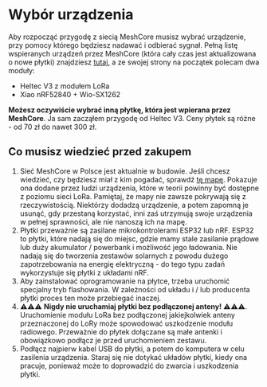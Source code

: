 # Wybór urządzenia

Aby rozpocząć przygodę z siecią MeshCore musisz wybrać urządzenie, przy pomocy którego będziesz nadawać i odbierać sygnał. Pełną listę wspieranych urządzeń przez MeshCore (która cały czas jest aktualizowana o nowe płytki) znajdziesz <a href="https://flasher.meshcore.co.uk/" target="_blank">tutaj,</a> a ze swojej strony na początek polecam dwa moduły:

- Heltec V3 z modułem LoRa
- Xiao nRF52840 + Wio-SX1262

**Możesz oczywiście wybrać inną płytkę, która jest wpierana przez MeshCore**. Ja sam zacząłem przygodę od Heltec V3. Ceny płytek są różne - od 70 zł do nawet 300 zł. 

## Co musisz wiedzieć przed zakupem

1. Sieć MeshCore w Polsce jest aktualnie w budowie. Jeśli chcesz wiedzieć, czy będziesz miał z kim pogadać, sprawdź <a href="https://meshcore.co.uk/map.html" target="_blank">tę mapę</a>. Pokazuje ona dodane przez ludzi urządzenia, które w teorii powinny być dostępne z poziomu sieci LoRa. Pamiętaj, że mapy nie zawsze pokrywają się z rzeczywistością. Niektórzy dodadzą urządzenie, a potem zapomną je usunąć, gdy przestaną korzystać, inni zaś utrzymują swoje urządzenia w pełnej sprawności, ale nie nanoszą ich na mapę.
2. Płytki przeważnie są zasilane mikrokontrolerami ESP32 lub nRF. ESP32 to płytki, które nadają się do miejsc, gdzie mamy stale zasilanie prądowe lub duży akumulator / powerbank i możliwość jego ładowania. Nie nadają się do tworzenia zestawów solarnych z powodu dużego zapotrzebowania na energię elektryczną - do tego typu zadań wykorzystuje się płytki z układami nRF. 
3. Aby zainstalować oprogramowanie na płytce, trzeba uruchomić specjalny tryb flashowania. W zależności od układu i / lub producenta płytki proces ten może przebiegać inaczej. 
4. ⚠️⚠️⚠️ **Nigdy nie uruchamiaj płytki bez podłączonej anteny!** ⚠️⚠️⚠️. Uruchomienie modułu LoRa bez podłączonej jakiejkolwiek anteny przeznaczonej do LoRy może spowodować uszkodzenie modułu radiowego. Przeważnie do płytek dołączane są małe antenki i obowiązkowo podłącz je przed uruchomieniem zestawu. 
5. Podłącz najpierw kabel USB do płytki, a potem do komputera w celu zasilenia urządzenia. Staraj się nie dotykać układów płytki, kiedy ona pracuje, ponieważ może to doprowadzić do zwarcia i uszkodzenia płytki.
